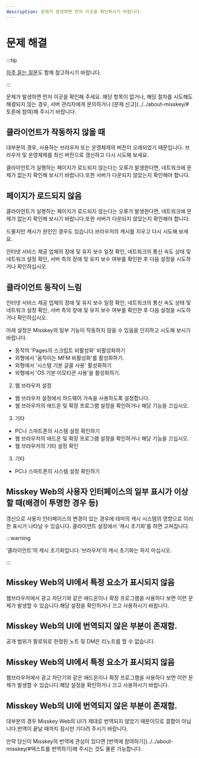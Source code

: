 ```yaml
---
description: 문제가 발생하면 먼저 이곳을 확인하시기 바랍니다.
---
```


# 문제 해결

:::tip

[자주 묻는 질문](./faq.md)도 함께 참고하시기 바랍니다.

:::

문제가 발생하면 먼저 이곳을 확인해 주세요.
해당 항목이 없거나, 해당 절차를 시도해도 해결되지 않는 경우, 서버 관리자에게 문의하거나 [문제 신고](../../about-misskey/# 토론에 참여)해 주시기 바랍니다.

## 클라이언트가 작동하지 않을 때

대부분의 경우, 사용하는 브라우저 또는 운영체제의 버전이 오래되었기 때문입니다.
브라우저 및 운영체제를 최신 버전으로 갱신하고 다시 시도해 보세요.

클라이언트가 실행하는 페이지가 로드되지 않는다는 오류가 발생한다면, 네트워크에 문제가 없는지 확인해 보시기 바랍니다.또한 서버가 다운되지 않았는지 확인해야 합니다.

## 페이지가 로드되지 않음

클라이언트가 실행하는 페이지가 로드되지 않는다는 오류가 발생한다면, 네트워크에 문제가 없는지 확인해 보시기 바랍니다.또한 서버가 다운되지 않았는지 확인해야 합니다.

드물지만 캐시가 원인인 경우도 있습니다.브라우저의 캐시를 지우고 다시 시도해 보세요.

인터넷 서비스 제공 업체의 장애 및 유지 보수 일정 확인, 네트워크의 통신 속도 상태 및 네트워크 설정 확인, 서버 측의 장애 및 유지 보수 여부를 확인한 후 다음 설정을 시도하거나 확인하십시오.

## 클라이언트 동작이 느림

인터넷 서비스 제공 업체의 장애 및 유지 보수 일정 확인, 네트워크의 통신 속도 상태 및 네트워크 설정 확인, 서버 측의 장애 및 유지 보수 여부를 확인한 후 다음 설정을 시도하거나 확인하십시오.

아래 설정은 Misskey의 일부 기능이 작동하지 않을 수 있음을 인지하고 시도해 보시기 바랍니다.

- 동작의 'Pages의 스크립트 비활성화' 비활성화하기
- 외형에서 '움직이는 MFM 비활성화'를 활성화하기.
- 외형에서 '시스템 기본 글꼴 사용' 활성화하기
- 외형에서 'OS 기본 이모티콘 사용'을 활성화하기.

2. 웹 브라우저 설정

- 웹 브라우저 설정에서 하드웨어 가속을 사용하도록 설정합니다.
- 웹 브라우저의 애드온 및 확장 프로그램 설정을 확인하거나 해당 기능을 끄십시오.

3. 기타

- PC나 스마트폰의 시스템 설정 확인하기
- 웹 브라우저의 애드온 및 확장 프로그램 설정을 확인하거나 해당 기능을 끄십시오.
- 웹 브라우저의 기타 설정 확인

3. 기타

- PC나 스마트폰의 시스템 설정 확인하기

## Misskey Web의 사용자 인터페이스의 일부 표시가 이상할 때(배경이 투명한 경우 등)

갱신으로 사용자 인터페이스의 변경이 있는 경우에 테마의 캐시 시스템의 영향으로 이러한 표시가 나타날 수 있습니다.
클라이언트 설정에서 ‘캐시 초기화’를 하면 고쳐집니다.

:::warning

‘클라이언트’의 캐시 초기화입니다.‘브라우저’의 캐시 초기화는 하지 마십시오.

:::

## Misskey Web의 UI에서 특정 요소가 표시되지 않음

웹브라우저에서 광고 차단기와 같은 애드온이나 확장 프로그램을 사용하다 보면 이런 문제가 발생할 수 있습니다.해당 설정을 확인하거나 끄고 사용하시기 바랍니다.

## Misskey Web의 UI에 번역되지 않은 부분이 존재함.

공개 범위가 팔로워로 한정된 노트 및 DM은 리노트를 할 수 없습니다.

## Misskey Web의 UI에서 특정 요소가 표시되지 않음

웹브라우저에서 광고 차단기와 같은 애드온이나 확장 프로그램을 사용하다 보면 이런 문제가 발생할 수 있습니다.해당 설정을 확인하거나 끄고 사용하시기 바랍니다.

## Misskey Web의 UI에 번역되지 않은 부분이 존재함.

대부분의 경우 Misskey Web의 UI가 제대로 번역되지 않았기 때문이므로 결함이 아닙니다.번역이 끝날 때까지 잠시만 기다려 주시기 바랍니다.

만약 당신이 Misskey의 번역에 관심이 있다면 [번역에 참여하기](../../about-misskey/#텍스트를 번역하기)해 주시는 것도 물론 가능합니다.
